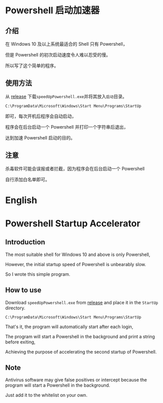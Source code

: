 # Powershell 启动加速器

## 介绍

在 Windows 10 及以上系统最适合的 Shell 只有 Powershell，

但是 Powershell 的初次启动速度令人难以忍受的慢。

所以写了这个简单的程序。

## 使用方法

从 [release](https://github.com/xxnuo/speedUpPowershell/releases) 下载`speedUpPowershell.exe`并将其放入`启动`目录。

`C:\ProgramData\Microsoft\Windows\Start Menu\Programs\StartUp`

即可，每次开机后程序会自动启动，

程序会在后台启动一个 Powershell 并打印一个字符串后退出，

达到加速 Powershell 启动的目的。

## 注意

杀毒软件可能会误报或者拦截，因为程序会在后台启动一个 Powershell

自行添加白名单即可。

# English

# Powershell Startup Accelerator

## Introduction

The most suitable shell for Windows 10 and above is only Powershell,

However, the initial startup speed of Powershell is unbearably slow.

So I wrote this simple program.

## How to use

Download `speedUpPowershell.exe` from [release](https://github.com/xxnuo/speedUpPowershell/releases) and place it in the `StartUp` directory.

`C:\ProgramData\Microsoft\Windows\Start Menu\Programs\StartUp`

That's it, the program will automatically start after each login,

The program will start a Powershell in the background and print a string before exiting,

Achieving the purpose of accelerating the second startup of Powershell.

## Note

Antivirus software may give false positives or intercept because the program will start a Powershell in the background.

Just add it to the whitelist on your own.